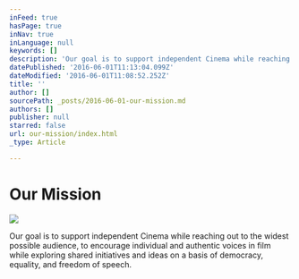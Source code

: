 ```yaml
---
inFeed: true
hasPage: true
inNav: true
inLanguage: null
keywords: []
description: 'Our goal is to support independent Cinema while reaching out to the widest possible audience, to encourage individual and authentic voices in film while exploring shared initiatives and ideas on a basis of democracy, equality, and freedom of speech.'
datePublished: '2016-06-01T11:13:04.099Z'
dateModified: '2016-06-01T11:08:52.252Z'
title: ''
author: []
sourcePath: _posts/2016-06-01-our-mission.md
authors: []
publisher: null
starred: false
url: our-mission/index.html
_type: Article

---
```

# Our Mission
![](https://the-grid-user-content.s3-us-west-2.amazonaws.com/89f50c82-f040-496a-a566-80be2eaca5b5.jpg)

Our goal is to support independent Cinema while reaching out to the widest possible audience, to encourage individual and authentic voices in film while exploring shared initiatives and ideas on a basis of democracy, equality, and freedom of speech.
